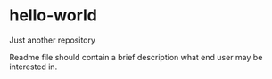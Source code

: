 # hello-world
Just another repository

Readme file should contain a brief description what end user may be interested in.
